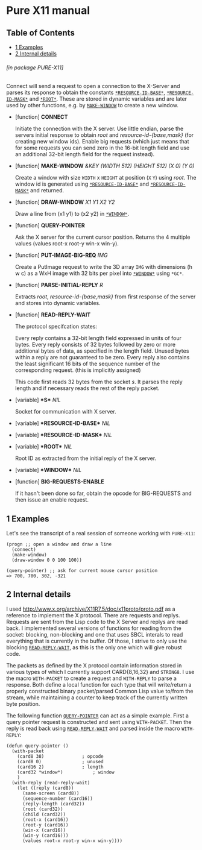 <a name='x-28PURE-X11-3A-40PURE-X11-MANUAL-20MGL-PAX-3ASECTION-29'></a>

# Pure X11 manual

## Table of Contents

- [1 Examples][0857]
- [2 Internal details][17e9]

###### \[in package PURE-X11\]
Connect will send a request to open a connection to the X-Server
and parses its response to obtain the constants [`*RESOURCE-ID-BASE*`][7030],
[`*RESOURCE-ID-MASK*`][bfdf] and [`*ROOT*`][8f21]. These are stored in dynamic variables
and are later used by other functions, e.g. by [`MAKE-WINDOW`][05e1] to create a
new window.

<a name='x-28PURE-X11-3ACONNECT-20FUNCTION-29'></a>

- [function] **CONNECT** 

    Initiate the connection with the X server. Use little endian, parse
    the servers initial response to obtain *root* and
    *resource-id-{base,mask}* (for creating new window ids). Enable big
    requests (which just means that for some requests you can send zero in
    the 16-bit length field and use an additional 32-bit length field for
    the request instead).

<a name='x-28PURE-X11-3AMAKE-WINDOW-20FUNCTION-29'></a>

- [function] **MAKE-WINDOW** *&KEY (WIDTH 512) (HEIGHT 512) (X 0) (Y 0)*

    Create a window with size `WIDTH` x `HEIGHT` at position (`X` `Y`) using
    *root*. The window id is generated using [`*RESOURCE-ID-BASE*`][7030] and
    [`*RESOURCE-ID-MASK*`][bfdf] and returned.

<a name='x-28PURE-X11-3ADRAW-WINDOW-20FUNCTION-29'></a>

- [function] **DRAW-WINDOW** *X1 Y1 X2 Y2*

    Draw a line from (x1 y1) to (x2 y2) in [`*WINDOW*`][40a1].

<a name='x-28PURE-X11-3AQUERY-POINTER-20FUNCTION-29'></a>

- [function] **QUERY-POINTER** 

    Ask the X server for the current cursor position. Returns the 4
    multiple values (values root-x root-y win-x win-y).

<a name='x-28PURE-X11-3APUT-IMAGE-BIG-REQ-20FUNCTION-29'></a>

- [function] **PUT-IMAGE-BIG-REQ** *IMG*

    Create a PutImage request to write the 3D array `IMG` with
    dimensions (h w c) as a WxH image with 32 bits per pixel into [`*WINDOW*`][40a1]
    using `*GC*`.

<a name='x-28PURE-X11-3APARSE-INITIAL-REPLY-20FUNCTION-29'></a>

- [function] **PARSE-INITIAL-REPLY** *R*

    Extracts *root*, *resource-id-{base,mask}* from first response of
    the server and stores into dynamic variables.

<a name='x-28PURE-X11-3AREAD-REPLY-WAIT-20FUNCTION-29'></a>

- [function] **READ-REPLY-WAIT** 

    The protocol specifcation states:
    
    Every reply contains a 32-bit length field expressed in units of
    four bytes. Every reply consists of 32 bytes followed by zero or
    more additional bytes of data, as specified in the length field.
    Unused bytes within a reply are not guaranteed to be zero. Every
    reply also contains the least significant 16 bits of the sequence
    number of the corresponding request. (this is implicitly assigned)
    
    This code first reads 32 bytes from the socket *s*. It parses the
    reply length and if necessary reads the rest of the reply packet.

<a name='x-28PURE-X11-3A-2AS-2A-20VARIABLE-29'></a>

- [variable] **\*S\*** *NIL*

    Socket for communication with X server.

<a name='x-28PURE-X11-3A-2ARESOURCE-ID-BASE-2A-20VARIABLE-29'></a>

- [variable] **\*RESOURCE-ID-BASE\*** *NIL*

<a name='x-28PURE-X11-3A-2ARESOURCE-ID-MASK-2A-20VARIABLE-29'></a>

- [variable] **\*RESOURCE-ID-MASK\*** *NIL*

<a name='x-28PURE-X11-3A-2AROOT-2A-20VARIABLE-29'></a>

- [variable] **\*ROOT\*** *NIL*

    Root ID as extracted from the initial reply of the X server.

<a name='x-28PURE-X11-3A-2AWINDOW-2A-20VARIABLE-29'></a>

- [variable] **\*WINDOW\*** *NIL*

<a name='x-28PURE-X11-3ABIG-REQUESTS-ENABLE-20FUNCTION-29'></a>

- [function] **BIG-REQUESTS-ENABLE** 

    If it hasn't been done so far, obtain the opcode for BIG-REQUESTS
    and then issue an enable request.

<a name='x-28PURE-X11-3A-40PURE-X11-EXAMPLES-20MGL-PAX-3ASECTION-29'></a>

## 1 Examples

Let's see the transcript of a real session of someone working
with `PURE-X11`:

```cl-transcrip
(progn ;; open a window and draw a line
  (connect)
  (make-window)
  (draw-window 0 0 100 100))

(query-pointer) ;; ask for current mouse cursor position
=> 700, 700, 302, -321
```


<a name='x-28PURE-X11-3A-40PURE-X11-INTERNAL-20MGL-PAX-3ASECTION-29'></a>

## 2 Internal details

I used <http://www.x.org/archive/X11R7.5/doc/x11proto/proto.pdf> as
  a reference to implement the X protocol. There are requests and
  replys. Requests are sent from the Lisp code to the X Server and
  replys are read back. I implemented several versions of functions
  for reading from the socket: blocking, non-blocking and one that
  uses SBCL interals to read everything that is currently in the
  buffer. Of those, I strive to only use the blocking [`READ-REPLY-WAIT`][866d],
  as this is the only one which will give robust code.

The packets as defined by the X protocol contain information stored
  in various types of which I currently support CARD{8,16,32} and
  `STRING8`. I use the macro `WITH-PACKET` to create a request and
  `WITH-REPLY` to parse a response. Both define a local function for
  each type that will write/return a properly constructed binary
  packet/parsed Common Lisp value to/from the stream, while
  maintaining a counter to keep track of the currently written byte
  position.

The following function [`QUERY-POINTER`][c5c4] can act as a simple
  example. First a query pointer request is constructed and sent using
  `WITH-PACKET`. Then the reply is read back using [`READ-REPLY-WAIT`][866d] and
  parsed inside the macro `WITH-REPLY`:

```common-lisp
(defun query-pointer ()
  (with-packet
    (card8 38)				; opcode
    (card8 0)				; unused
    (card16 2)				; length
    (card32 *window*)			; window
    )
  (with-reply (read-reply-wait)
    (let ((reply (card8))
	  (same-screen (card8))
	  (sequence-number (card16))
	  (reply-length (card32))
	  (root (card32))
	  (child (card32))
	  (root-x (card16))
	  (root-y (card16))
	  (win-x (card16))
	  (win-y (card16)))
      (values root-x root-y win-x win-y))))
```


  [05e1]: #x-28PURE-X11-3AMAKE-WINDOW-20FUNCTION-29 "(PURE-X11:MAKE-WINDOW FUNCTION)"
  [0857]: #x-28PURE-X11-3A-40PURE-X11-EXAMPLES-20MGL-PAX-3ASECTION-29 "(PURE-X11:@PURE-X11-EXAMPLES MGL-PAX:SECTION)"
  [17e9]: #x-28PURE-X11-3A-40PURE-X11-INTERNAL-20MGL-PAX-3ASECTION-29 "(PURE-X11:@PURE-X11-INTERNAL MGL-PAX:SECTION)"
  [40a1]: #x-28PURE-X11-3A-2AWINDOW-2A-20VARIABLE-29 "(PURE-X11:*WINDOW* VARIABLE)"
  [7030]: #x-28PURE-X11-3A-2ARESOURCE-ID-BASE-2A-20VARIABLE-29 "(PURE-X11:*RESOURCE-ID-BASE* VARIABLE)"
  [866d]: #x-28PURE-X11-3AREAD-REPLY-WAIT-20FUNCTION-29 "(PURE-X11:READ-REPLY-WAIT FUNCTION)"
  [8f21]: #x-28PURE-X11-3A-2AROOT-2A-20VARIABLE-29 "(PURE-X11:*ROOT* VARIABLE)"
  [bfdf]: #x-28PURE-X11-3A-2ARESOURCE-ID-MASK-2A-20VARIABLE-29 "(PURE-X11:*RESOURCE-ID-MASK* VARIABLE)"
  [c5c4]: #x-28PURE-X11-3AQUERY-POINTER-20FUNCTION-29 "(PURE-X11:QUERY-POINTER FUNCTION)"
